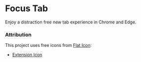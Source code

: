 # Focus Tab

Enjoy a distraction free new tab experience in Chrome and Edge.

### Attribution

This project uses free icons from [Flat Icon](https://flaticon.com):

- [Extension Icon](https://www.flaticon.com/free-icon/shining_599503)
